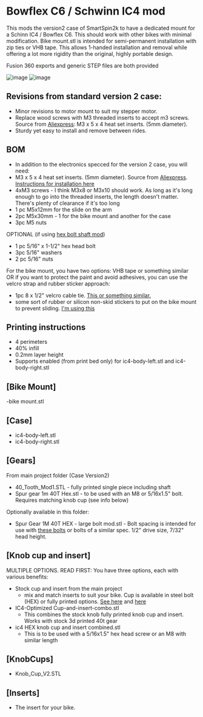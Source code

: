 # Bowflex C6 / Schwinn IC4 mod
This mods the version2 case of SmartSpin2k to have a dedicated mount for a Schinn IC4 / Bowflex C6.  This should work with other bikes with minimal modification.  Bike mount.stl is intended for semi-permanent installation with zip ties or VHB tape.  This allows 1-handed installation and removal while offering a lot more rigidity than the original, highly portable design.

Fusion 360 exports and generic STEP files are both provided

![image](https://user-images.githubusercontent.com/24726844/144154082-946314dc-77e9-4369-8a4d-50c85c6263d2.png)
![image](https://user-images.githubusercontent.com/24726844/144154111-70023323-28be-45eb-903a-97bb79305001.png)


## Revisions from standard version 2 case:
- Minor revisions to motor mount to suit my stepper motor.
- Replace wood screws with M3 threaded inserts to accept m3 screws. Source from [Aliexpress](https://www.aliexpress.com/item/4000232858343.html?spm=a2g0s.9042311.0.0.21164c4dGhWHhY): M3 x 5 x 4 heat set inserts. (5mm diameter).
- Sturdy yet easy to install and remove between rides.

## BOM
- In addition to the electronics specced for the version 2 case, you will need:
- M3 x 5 x 4 heat set inserts. (5mm diameter).  Source from [Aliexpress](https://www.aliexpress.com/item/4000232858343.html?spm=a2g0s.9042311.0.0.21164c4dGhWHhY).  [Instructions for installation here](https://www.youtube.com/watch?v=cyof7fYFcuQ)
- 4xM3 screws - I think M3x8 or M3x10 should work. As long as it's long enough to go into the threaded inserts, the length doesn't matter.  There's plenty of clearance if it's too long
- 1 pc M5x12mm for the slide on the arm
- 2pc M5x30mm - 1 for the bike mount and another for the case
- 3pc M5 nuts

OPTIONAL (if using [hex bolt shaft mod](https://github.com/doudar/SmartSpin2k/discussions/267))
- 1 pc 5/16" x 1-1/2" hex head bolt
- 3pc 5/16" washers
- 2 pc 5/16" nuts

For the bike mount, you have two options: VHB tape or something similar OR if you want to protect the paint and avoid adhesives, you can use the velcro strap and rubber sticker approach:

- 1pc 8 x 1/2" velcro cable tie.  [This or something similar.](https://www.amazon.ca/gp/product/B001E1Y5O6/ref=ppx_yo_dt_b_search_asin_title?ie=UTF8&th=1)  
- some sort of rubber or silicon non-skid stickers to put on the bike mount to prevent sliding.  [I'm using this](https://www.amazon.ca/gp/product/B00P5VQ7HE)

## Printing instructions
- 4 perimeters
- 40% infill
- 0.2mm layer height
- Supports enabled (from print bed only) for ic4-body-left.stl and ic4-body-right.stl

## [Bike Mount]
-bike mount.stl

## [Case]
- ic4-body-left.stl
- ic4-body-right.stl

## [Gears]
From main project folder (Case Version2)
- 40_Tooth_Mod1.STL - fully printed single piece including shaft
- Spur gear 1m 40T Hex.stl - to be used with an M8 or 5/16x1.5" bolt.  Requires matching knob cup (see info below)

Optionally available in this folder:
- Spur Gear 1M 40T HEX - large bolt mod.stl - Bolt spacing is intended for use with [these bolts](https://www.grainger.ca/en/product/TAP-BOLT%2CHX%2C5-16%22-18-X-1-1-2%22%2CUNC%2C100-PK/p/EBP41UC82) or bolts of a similar spec.  1/2" drive size, 7/32" head height.


## [Knob cup and insert]
MULTIPLE OPTIONS.  READ FIRST:
You have three options, each with various benefits:
- Stock cup and insert from the main project
  -  mix and match inserts to suit your bike.  Cup is available in steel bolt (HEX) or fully printed options.  [See here](https://github.com/doudar/SmartSpin2k/tree/develop/Hardware/KnobCups) and [here](https://github.com/doudar/SmartSpin2k/tree/develop/Hardware/Inserts)
- IC4-Optimized Cup-and-insert-combo.stl
  - This combines the stock knob fully printed knob cup and insert.  Works with stock 3d printed 40t gear
- ic4 HEX knob cup and insert combined.stl
  - This is to be used with a 5/16x1.5" hex head screw or an M8 with similar length

  
## [KnobCups]
- Knob_Cup_V2.STL

## [Inserts]
- The insert for your bike.
